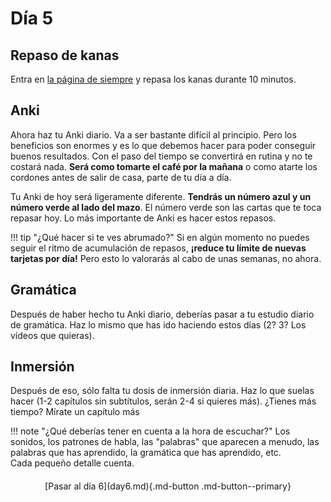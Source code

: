 # Día 5

## Repaso de kanas
Entra en [la página de siempre](https://renshuu.manabe.es/kanas) y repasa los kanas durante 10 minutos.

## Anki
Ahora haz tu Anki diario. Va a ser bastante difícil al principio. Pero los beneficios son enormes y es lo que debemos hacer para poder conseguir buenos resultados. Con el paso del tiempo se convertirá en rutina y no te costará nada. **Será como tomarte el café por la mañana** o como atarte los cordones antes de salir de casa, parte de tu día a día.

Tu Anki de hoy será ligeramente diferente. **Tendrás un número azul y un número verde al lado del mazo**. El número verde son las cartas que te toca repasar hoy. Lo más importante de Anki es hacer estos repasos.

!!! tip "¿Qué hacer si te ves abrumado?"
    Si en algún momento no puedes seguir el ritmo de acumulación de repasos, **¡reduce tu límite de nuevas tarjetas por día!** Pero esto lo valorarás al cabo de unas semanas, no ahora.

## Gramática
Después de haber hecho tu Anki diario, deberías pasar a tu estudio diario de gramática. Haz lo mismo que has ido haciendo estos días (2? 3? Los vídeos que quieras).

## Inmersión
Después de eso, sólo falta tu dosis de inmersión diaria. Haz lo que suelas hacer (1-2 capítulos sin subtítulos, serán 2-4 si quieres más).
¿Tienes más tiempo? Mírate un capítulo más

!!! note "¿Qué deberías tener en cuenta a la hora de escuchar?"
    Los sonidos, los patrones de habla, las "palabras" que aparecen a menudo, las palabras que has aprendido, la gramática que has aprendido, etc.  
    Cada pequeño detalle cuenta.


<div style="margin-top: 20px;width:full;display:flex;justify-content:center;" markdown="1">
  [Pasar al día 6](day6.md){.md-button .md-button--primary}
</div>
